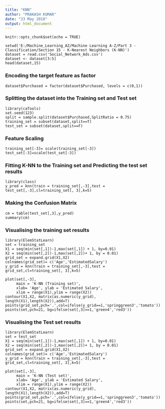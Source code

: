 ```yaml
---
title: "KNN"
author: "PRAKASH KUMAR"
date: "23 May 2018"
output: html_document
---
```


```{r setup, include=FALSE}
knitr::opts_chunk$set(echo = TRUE)

```
```{r}
setwd('E:/Machine_Learning_AZ/Machine Learning A-Z/Part 3 - Classification/Section 15 - K-Nearest Neighbors (K-NN)')
dataset = read.csv('Social_Network_Ads.csv')
dataset <- dataset[3:5]
head(dataset,15)
```
### Encoding the target feature as factor
```{r}
dataset$Purchased = factor(dataset$Purchased, levels = c(0,1))
```
### Splitting the dataset into the Training set and Test set
```{r}
library(caTools)
set.seed(123)
split = sample.split(dataset$Purchased,SplitRatio = 0.75)
training_set = subset(dataset,split==T)
test_set = subset(dataset,split==F)
```
### Feature Scaling
```{r}
training_set[-3]= scale(training_set[-3])
test_set[-3]=scale(test_set[-3])
```
### Fitting K-NN to the Training set and Predicting the test set results
```{r}
library(class)
y_pred = knn(train = training_set[,-3],test = test_set[,-3],cl=training_set[, 3],k=5)
```
### Making the Confusion Matrix
```{r}
cm = table(test_set[,3],y_pred)
summary(cm)
```
### Visualising the training set results
```{r}
library(ElemStatLearn)
set = training_set
X1 = seq(min(set[,1])-1,max(set[,1]) + 1, by=0.01)
X2 = seq(min(set[,2])-1,max(set[,2])+ 1, by = 0.01)
grid_set = expand.grid(X1,X2)
colnames(grid_set)= c('Age','EstimatedSalary')
y_grid = knn(train = training_set[,-3],test = grid_set,cl=training_set[, 3],k=5)

plot(set[,-3],
     main = 'K-NN (Training set)',
     xlab= 'Age', ylab = 'Estimated Salary',
     xlim = range(X1),ylim = range(X2))
contour(X1,X2, matrix(as.numeric(y_grid), length(X1),length(X2)),add=T)
points(grid_set,pch='.',col=ifelse(y_grid==1,'springgreen3','tomato'))
points(set,pch=21, bg=ifelse(set[,3]==1,'green4','red3'))
```
### Visualising the Test set results
```{r}
library(ElemStatLearn)
set = test_set
X1 = seq(min(set[,1])-1,max(set[,1]) + 1, by=0.01)
X2 = seq(min(set[,2])-1,max(set[,2])+ 1, by = 0.01)
grid_set = expand.grid(X1,X2)
colnames(grid_set)= c('Age','EstimatedSalary')
y_grid = knn(train = training_set[,-3],test = grid_set,cl=training_set[, 3],k=5)

plot(set[,-3],
     main = 'K-NN (Test set)',
     xlab= 'Age', ylab = 'Estimated Salary',
     xlim = range(X1),ylim = range(X2))
contour(X1,X2, matrix(as.numeric(y_grid), length(X1),length(X2)),add=T)
points(grid_set,pch='.',col=ifelse(y_grid==1,'springgreen3','tomato'))
points(set,pch=21, bg=ifelse(set[,3]==1,'green4','red3'))
```











